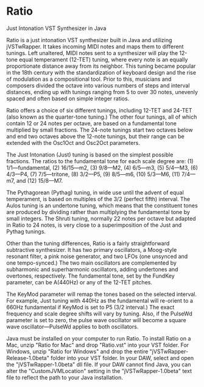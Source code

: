 # Ratio
Just Intonation VST Synthesizer in Java

Ratio is a just intonation VST synthesizer built in Java and utilizing jVSTwRapper. It takes incoming MIDI notes and maps them to different tunings. Left unaltered, MIDI notes sent to a synthesizer will play the 12-tone equal temperament (12-TET) tuning, where every note is an equally proportionate distance away from its neighbor. This tuning became popular in the 18th century with the standardization of keyboard design and the rise of modulation as a compositional tool. Prior to this, musicians and composers divided the octave into various numbers of steps and interval distances, ending up with tunings ranging from 5 to over 30 notes, unevenly spaced and often based on simple integer ratios.

Ratio offers a choice of six different tunings, including 12-TET and 24-TET (also known as the quarter-tone tuning.) The other four tunings, all of which contain 12 or 24 notes per octave, are based on a fundamental tone multiplied by small fractions. The 24-note tunings start two octaves below and end two octaves above the 12-note tunings, but their range can be extended with the Osc1Oct and Osc2Oct parameters.

The Just Intonation (Just) tuning is based on the simplest possible fractions. The ratios to the fundamental tone for each scale degree are: (1) 1/1—fundamental, (2) 16/15—m2, (3) 9/8—M2, (4) 6/5—m3, (5) 5/4—M3, (6) 4/3—P4, (7) 7/5—tritone, (8) 3/2—P5, (9) 8/5—m6, (10) 5/3—M6, (11) 7/4—m7,  and (12) 15/8—M7.

The Pythagorean (Pythag) tuning, in wide use until the advent of equal temperament, is based on multiples of the 3/2 (perfect fifth) interval. The Aulos tuning is an undertone tuning, which means that the constituent tones are produced by dividing rather than multiplying the fundamental tone by small integers. The Shruti tuning, normally 22 notes per octave but adapted in Ratio to 24 notes, is very close to a superimposition of the Just and Pythag tunings.

Other than the tuning differences, Ratio is a fairly straightforward subtractive synthesizer. It has two primary oscillators, a Moog-style resonant filter, a pink noise generator, and two LFOs (one unsynced and one tempo-synced.) The two main oscillators are complemented by subharmonic and superharmonic oscillators, adding undertones and overtones, respectively. The fundamental tone, set by the FundKey parameter, can be A(440Hz) or any of the 12-TET pitches.

The KeyMod parameter will remap the tones based on the selected interval. For example, Just tuning with 440Hz as the fundamental will re-orient to a 660Hz fundamental if KeyMod is set to P5 (3/2 interval.) The exact frequency and scale degree shifts will vary by tuning.
Also, if the PulseWd parameter is set to zero, the pulse wave oscillator will become a square wave oscillator—PulseWd applies to both oscillators.

Java must be installed on your computer to run Ratio. To install Ratio on a Mac, unzip "Ratio for Mac" and drop "Ratio.vst" into your VST folder. For Windows, unzip "Ratio for Windows" and drop the entire "jVSTwRapper-Release-1.0beta" folder into your VST folder. In your DAW, select and open the "jVSTwRapper-1.0beta" dll file. If your DAW cannot find Java, you can alter the "CustomJVMLocation" setting in the "jVSTwRapper-1.0beta" text file to reflect the path to your Java installation.
